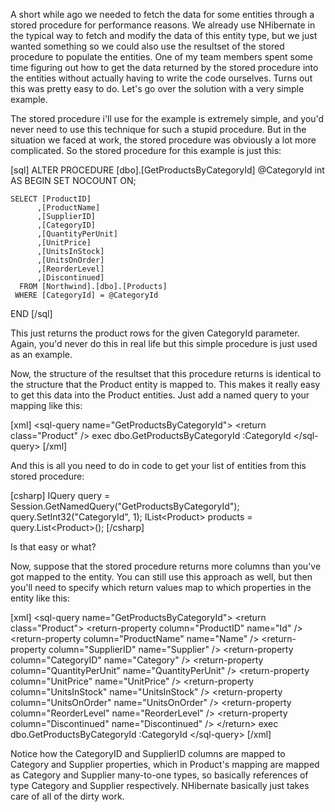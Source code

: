 A short while ago we needed to fetch the data for some entities through a stored procedure for performance reasons.  We already use NHibernate in the typical way to fetch and modify the data of this entity type, but we just wanted something so we could also use the resultset of the stored procedure to populate the entities.  One of my team members spent some time figuring out how to get the data returned by the stored procedure into the entities without actually having to write the code ourselves.  Turns out this was pretty easy to do.  Let's go over the solution with a very simple example.

The stored procedure i'll use for the example is extremely simple, and you'd never need to use this technique for such a stupid procedure.  But in the situation we faced at work, the stored procedure was obviously a lot more complicated.  So the stored procedure for this example is just this:

<div>
[sql]
ALTER PROCEDURE [dbo].[GetProductsByCategoryId]
    @CategoryId int
AS
BEGIN
    SET NOCOUNT ON;
 
    SELECT [ProductID]
          ,[ProductName]
          ,[SupplierID]
          ,[CategoryID]
          ,[QuantityPerUnit]
          ,[UnitPrice]
          ,[UnitsInStock]
          ,[UnitsOnOrder]
          ,[ReorderLevel]
          ,[Discontinued]
      FROM [Northwind].[dbo].[Products]
     WHERE [CategoryId] = @CategoryId
END
[/sql]
</div>

This just returns the product rows for the given CategoryId parameter.  Again, you'd never do this in real life but this simple procedure is just used as an example.

Now, the structure of the resultset that this procedure returns is identical to the structure that the Product entity is mapped to.  This makes it really easy to get this data into the Product entities.  Just add a named query to your mapping like this:

<div>
[xml]
  &lt;sql-query name=&quot;GetProductsByCategoryId&quot;&gt;
    &lt;return class=&quot;Product&quot; /&gt;
    exec dbo.GetProductsByCategoryId :CategoryId
  &lt;/sql-query&gt;
[/xml]
</div>

And this is all you need to do in code to get your list of entities from this stored procedure:

<div>
[csharp]
            IQuery query = Session.GetNamedQuery(&quot;GetProductsByCategoryId&quot;);
            query.SetInt32(&quot;CategoryId&quot;, 1);
            IList&lt;Product&gt; products = query.List&lt;Product&gt;();
[/csharp]
</div>

Is that easy or what?

Now, suppose that the stored procedure returns more columns than you've got mapped to the entity.  You can still use this approach as well, but then you'll need to specify which return values map to which properties in the entity like this:

<div>
[xml]
  &lt;sql-query name=&quot;GetProductsByCategoryId&quot;&gt;
    &lt;return class=&quot;Product&quot;&gt;
      &lt;return-property column=&quot;ProductID&quot; name=&quot;Id&quot; /&gt;
      &lt;return-property column=&quot;ProductName&quot; name=&quot;Name&quot; /&gt;
      &lt;return-property column=&quot;SupplierID&quot; name=&quot;Supplier&quot; /&gt;
      &lt;return-property column=&quot;CategoryID&quot; name=&quot;Category&quot; /&gt;
      &lt;return-property column=&quot;QuantityPerUnit&quot; name=&quot;QuantityPerUnit&quot; /&gt;
      &lt;return-property column=&quot;UnitPrice&quot; name=&quot;UnitPrice&quot; /&gt;
      &lt;return-property column=&quot;UnitsInStock&quot; name=&quot;UnitsInStock&quot; /&gt;
      &lt;return-property column=&quot;UnitsOnOrder&quot; name=&quot;UnitsOnOrder&quot; /&gt;
      &lt;return-property column=&quot;ReorderLevel&quot; name=&quot;ReorderLevel&quot; /&gt;
      &lt;return-property column=&quot;Discontinued&quot; name=&quot;Discontinued&quot; /&gt;
    &lt;/return&gt;
    exec dbo.GetProductsByCategoryId :CategoryId
  &lt;/sql-query&gt;
[/xml]
</div>

Notice how the CategoryID and SupplierID columns are mapped to Category and Supplier properties, which in Product's mapping are mapped as Category and Supplier many-to-one types, so basically references of type Category and Supplier respectively.  NHibernate basically just takes care of all of the dirty work.